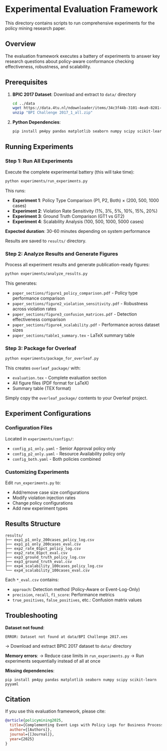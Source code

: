 # Experimental Evaluation Framework

This directory contains scripts to run comprehensive experiments for the policy mining research paper.

## Overview

The evaluation framework executes a battery of experiments to answer key research questions about policy-aware conformance checking effectiveness, robustness, and scalability.

## Prerequisites

1. **BPIC 2017 Dataset**: Download and extract to `data/` directory
   ```bash
   cd ../data
   wget https://data.4tu.nl/ndownloader/items/34c3f44b-3101-4ea9-8281-e38905c68b8d/versions/1 -O "BPI Challenge 2017_1_all.zip"
   unzip "BPI Challenge 2017_1_all.zip"
   ```

2. **Python Dependencies**:
   ```bash
   pip install pm4py pandas matplotlib seaborn numpy scipy scikit-learn pyyaml
   ```

## Running Experiments

### Step 1: Run All Experiments

Execute the complete experimental battery (this will take time):

```bash
python experiments/run_experiments.py
```

This runs:
- **Experiment 1**: Policy Type Comparison (P1, P2, Both) × (200, 500, 1000 cases)
- **Experiment 2**: Violation Rate Sensitivity (1%, 3%, 5%, 10%, 15%, 20%)
- **Experiment 3**: Ground Truth Comparison (GT1 vs GT2)
- **Experiment 4**: Scalability Analysis (100, 500, 1000, 5000 cases)

**Expected duration**: 30-60 minutes depending on system performance

Results are saved to `results/` directory.

### Step 2: Analyze Results and Generate Figures

Process all experiment results and generate publication-ready figures:

```bash
python experiments/analyze_results.py
```

This generates:
- `paper_sections/figure1_policy_comparison.pdf` - Policy type performance comparison
- `paper_sections/figure2_violation_sensitivity.pdf` - Robustness across violation rates
- `paper_sections/figure3_confusion_matrices.pdf` - Detection effectiveness comparison
- `paper_sections/figure4_scalability.pdf` - Performance across dataset sizes
- `paper_sections/table1_summary.tex` - LaTeX summary table

### Step 3: Package for Overleaf

```bash
python experiments/package_for_overleaf.py
```

This creates `overleaf_package/` with:
- `evaluation.tex` - Complete evaluation section
- All figure files (PDF format for LaTeX)
- Summary table (TEX format)

Simply copy the `overleaf_package/` contents to your Overleaf project.

## Experiment Configurations

### Configuration Files

Located in `experiments/configs/`:

- `config_p1_only.yaml` - Senior Approval policy only
- `config_p2_only.yaml` - Resource Availability policy only
- `config_both.yaml` - Both policies combined

### Customizing Experiments

Edit `run_experiments.py` to:
- Add/remove case size configurations
- Modify violation injection rates
- Change policy configurations
- Add new experiment types

## Results Structure

```
results/
├── exp1_p1_only_200cases_policy_log.csv
├── exp1_p1_only_200cases_eval.csv
├── exp2_rate_01pct_policy_log.csv
├── exp2_rate_01pct_eval.csv
├── exp3_ground_truth_policy_log.csv
├── exp3_ground_truth_eval.csv
├── exp4_scalability_100cases_policy_log.csv
└── exp4_scalability_100cases_eval.csv
```

Each `*_eval.csv` contains:
- `approach`: Detection method (Policy-Aware or Event-Log-Only)
- `precision`, `recall`, `f1_score`: Performance metrics
- `true_positives`, `false_positives`, etc.: Confusion matrix values

## Troubleshooting

**Dataset not found**:
```
ERROR: Dataset not found at data/BPI Challenge 2017.xes
```
→ Download and extract BPIC 2017 dataset to `data/` directory

**Memory errors**:
→ Reduce case limits in `run_experiments.py`
→ Run experiments sequentially instead of all at once

**Missing dependencies**:
```
pip install pm4py pandas matplotlib seaborn numpy scipy scikit-learn pyyaml
```

## Citation

If you use this evaluation framework, please cite:

```bibtex
@article{policymining2025,
  title={Complementing Event Logs with Policy Logs for Business Process Mining},
  author={[Authors]},
  journal={[Journal]},
  year={2025}
}
```
